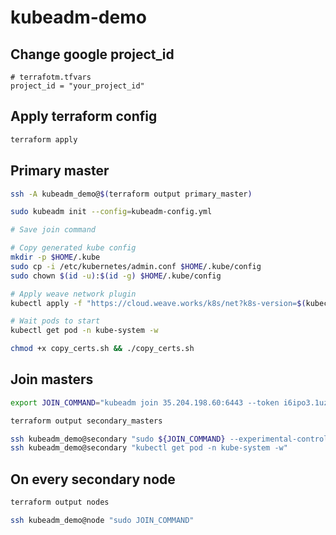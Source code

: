 # kubeadm-demo

## Change google project_id

```hcl-terraform
# terrafotm.tfvars
project_id = "your_project_id"
```

## Apply terraform config
```bash
terraform apply
```

## Primary master
```bash
ssh -A kubeadm_demo@$(terraform output primary_master)

sudo kubeadm init --config=kubeadm-config.yml

# Save join command

# Copy generated kube config
mkdir -p $HOME/.kube
sudo cp -i /etc/kubernetes/admin.conf $HOME/.kube/config
sudo chown $(id -u):$(id -g) $HOME/.kube/config

# Apply weave network plugin
kubectl apply -f "https://cloud.weave.works/k8s/net?k8s-version=$(kubectl version | base64 | tr -d '\n')"

# Wait pods to start
kubectl get pod -n kube-system -w

chmod +x copy_certs.sh && ./copy_certs.sh
```

## Join masters
```bash
export JOIN_COMMAND="kubeadm join 35.204.198.60:6443 --token i6ipo3.1uztlkiwf3eufuwx --discovery-token-ca-cert-hash sha256:a82195855fcdcc3ea132cb459ac34fb7303ebcf2b4dfc6dbf2f10fb6836105a1"

terraform output secondary_masters

ssh kubeadm_demo@secondary "sudo ${JOIN_COMMAND} --experimental-control-plane"
ssh kubeadm_demo@secondary "kubectl get pod -n kube-system -w"
```

## On every secondary node
```bash
terraform output nodes

ssh kubeadm_demo@node "sudo JOIN_COMMAND"
```
